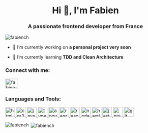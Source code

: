 <h1 align="center">Hi 👋, I'm Fabien</h1>
<h3 align="center">A passionate frontend developer from France</h3>

<p align="left">
  <img
    src="https://komarev.com/ghpvc/?username=fabiench&label=Profile%20views&color=0e75b6&style=flat"
    alt="fabiench"
  />
</p>

- 🔭 I’m currently working on **a personal project very soon** 

- 🌱 I’m currently learning **TDD and Clean Architecture**

<h3 align="left">Connect with me:</h3>
<p align="left">
  <a href="https://linkedin.com/in/fabien-charvaz-534315149" target="blank"
    ><img
      align="center"
      src="https://cdn.jsdelivr.net/npm/simple-icons@3.0.1/icons/linkedin.svg"
      alt="fabien-charvaz-534315149"
      height="30"
      width="40"
  /></a>
</p>

<h3 align="left">Languages and Tools:</h3>
<p align="left">
  <a href="https://www.w3.org/html/" target="_blank">
    <img
      src="https://img.shields.io/badge/HTML5-E34F26?style=for-the-badge&logo=html5&logoColor=white"
      alt="html5"
      height="30"
    />
  </a>
  <a href="https://www.w3schools.com/css/" target="_blank">
    <img
      src="https://img.shields.io/badge/CSS3-1572B6?style=for-the-badge&logo=css3&logoColor=white"
      alt="css3"
      height="30"
    />
  </a>
  <a
    href="https://developer.mozilla.org/en-US/docs/Web/JavaScript"
    target="_blank"
  >
    <img
      src="https://img.shields.io/badge/JavaScript-323330?style=for-the-badge&logo=javascript&logoColor=F7DF1E"
      alt="javascript"
      height="30"
    />
  </a>
  <a href="https://www.typescriptlang.org/" target="_blank">
    <img
      src="https://img.shields.io/badge/TypeScript-007ACC?style=for-the-badge&logo=typescript&logoColor=white"
      alt="typescript"
      height="30"
    />
  </a>
  <a href="https://angular.io" target="_blank">
    <img
      src="https://img.shields.io/badge/Angular-DD0031?style=for-the-badge&logo=angular&logoColor=white"
      alt="angular"
      height="30"
    />
  </a>
   <a href="https://reactjs.org/" target="_blank">
    <img
      src="https://img.shields.io/badge/React-20232A?style=for-the-badge&logo=react&logoColor=61DAFB"
      alt="react"
      height="30"
    />
  </a>
   <a href="https://reactnative.dev/" target="_blank">
    <img
      src="https://img.shields.io/badge/React_Native-20232A?style=for-the-badge&logo=react&logoColor=61DAFB"
      alt="react native"
      height="30"
    />
  </a>
  <a href="https://nodejs.org" target="_blank">
    <img
      src="https://img.shields.io/badge/Node.js-43853D?style=for-the-badge&logo=node.js&logoColor=white"
      alt="nodejs"
      height="30"
    />
  </a>
    <a href="https://nestjs.com/" target="_blank">
    <img
      src="https://img.shields.io/badge/NestJS-EA2845?style=for-the-badge&logo=NestJS&logoColor=white"
      alt="nestjs"
      height="30"
    />
  </a>
  <a href="https://jestjs.io" target="_blank">
    <img
      src="https://img.shields.io/badge/Jest-323330?style=for-the-badge&logo=Jest&logoColor=white"
      alt="jest"
      height="30"
    />
  </a>
  <a href="https://www.mongodb.com/" target="_blank">
    <img
      src="https://img.shields.io/badge/MongoDB-4EA94B?style=for-the-badge&logo=mongodb&logoColor=white"
      alt="mongodb"
      height="30"
    />
  </a>
  <a href="https://git-scm.com/" target="_blank">
    <img
      src="https://img.shields.io/badge/GIT-E44C30?style=for-the-badge&logo=git&logoColor=white"
      alt="git"
      height="30"
    />
  </a>
</p>

<p>
  <img
    align="left"
    src="https://github-readme-stats.vercel.app/api/top-langs?username=fabiench&show_icons=true&theme=tokyonight&locale=en&layout=compact"
    alt="fabiench"
  />
</p>

<p>
  &nbsp;<img
    align="center"
    src="https://github-readme-stats.vercel.app/api?username=fabiench&show_icons=true&theme=tokyonight&locale=en"
    alt="fabiench"
  />
</p>
